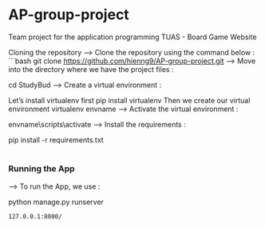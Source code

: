 # AP-group-project
Team project for the application programming TUAS - Board Game Website

Cloning the repository 
–> Clone the repository using the command below : ```bash git clone https://github.com/hienng9/AP-group-project.git
--> Move into the directory where we have the project files : 

cd StudyBud 
--> Create a virtual environment :

Let’s install virtualenv first 
pip install virtualenv 
Then we create our virtual
environment 
virtualenv envname 
--> Activate the virtual environment :

envname\scripts\activate 
--> Install the requirements :

pip install -r requirements.txt 
#
### Running the App
--> To run the App, we use :

python manage.py runserver 
``` ⚠ Then, the development server will be started at http:/
127.0.0.1:8000/ 
